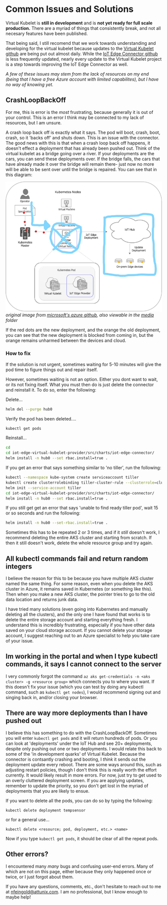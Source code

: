 # Common Issues and Solutions

Virtual Kubelet is **still in development** and is **not yet ready for full scale production.** There are a myriad of things that consistently break, and not all necesary features have been published. 

That being said, I still recomend that we work towards understanding and developing for the virtual kubelet because updates to the [Virtual Kubelet github](https://github.com/virtual-kubelet/virtual-kubelet) are being put out almost daily. While the [IoT Edge Connector github](https://github.com/azure/iot-edge-virtual-kubelet-provider) is less frequently updated, nearly every update to the Virtual Kubelet project is a step towards improving the IoT Edge Connector as well.

*A few of these issues may stem from the lack of resources on my end (being that I have a free Azure account with limited capabilites), but I have no way of knowing yet.*

## CrashLoopBackOff

For me, this is error is the *most* frustrating, because generally it is out of your control. This is an error I think may be connected to my lack of resources, but I am unsure. 

A crash loop back off is exactly what it says. The pod will boot, crash, boot, crash, so it 'backs off' and shuts down. This is an issue with the connector. The good news with this is that when a crash loop back off happens, it doesn't effect a deployment that has already been pushed out. Think of the virtual kubelet as a bridge going over a river. If your deployments are the cars, you can send these deployments over. If the bridge falls, the cars that have already made it over the bridge will remain there- just now no more will be able to be sent over until the bridge is repaired. You can see that in this diagram:

![CrashLoopBackOff](https://github.com/NFeingold/Virtual-Kubelet-Demonstration/blob/master/media/CrashLoopBackOff.jpg)<br/>
*original image from [microsoft's azure github](https://github.com/azure/iot-edge-virtual-kubelet-provider), also viewable in the [media](https://github.com/NFeingold/Virtual-Kubelet-Demonstration/tree/master/media) folder*

If the red dots are the new deployment, and the orange the old deployment, you can see that the new deployment is blocked from coming in, but the orange remains unharmed between the devices and cloud. 

### How to fix

If the solution is not urgent, sometimes waiting for 5-10 minutes will give the pod time to figure things out and repair itself.

However, sometimes waiting is not an option. Either you dont want to wait, or its not fixing itself. What you must then do is just delete the connector and reinstall it. To do so, enter the following:

Delete...
```sh
helm del --purge hub0
```

Verify the pod has been deleted....
```sh 
kubectl get pods
```

Reinstall...
```sh
cd
cd iot-edge-virtual-kubelet-provider/src/charts/iot-edge-connector/
helm install -n hub0 --set rbac.install=true .
```

If you get an error that says something similar to 'no tiller', run the following:

```sh
kubectl --namespace kube-system create serviceaccount tiller
kubectl create clusterrolebinding tiller-cluster-rule --clusterrole=cluster-admin --serviceaccount=kube-system:tiller
helm init --service-account tiller
cd iot-edge-virtual-kubelet-provider/src/charts/iot-edge-connector/
helm install -n hub0 --set rbac.install=true .
```

If you still get get an error that says 'unable to find ready tiller pod', wait 15 or so seconds and run the following:
```sh 
helm install -n hub0 --set-rbac.install=true .
```

Sometimes this has to be repeated 2 or 3 times, and if it *still* doesn't work, I recommend deleting the entire AKS cluster and starting from scratch. If then it still doesn't work, delete the whole resource group and try again. 

## All kubectl commands fail and return random integers

I believe the reason for this to be because you have multiple AKS cluster named the same thing. For some reason, even when you delete the AKS cluster in Azure, it remains saved in Kubernetes (or something like this). Then when you make a new AKS cluster, the pointer tries to go to the old data location and returns junk data. 

I have tried many solutions (even going into Kubernetes and manually deleting all the clusters), and the only one I have found that works is to delete the entire storage account and starting everything fresh. I understand this is incredibly frustrating, especially if you have other data saved on your cloud storage account. If you cannot delete your storage account, I suggest reaching out to an Azure specialist to help you take care of your issue. 

## Im working in the portal and when I type kubectl commands, it says I cannot connect to the server

I very commonly forgot the command ```az aks get-credentials -n <aks cluster> -g <resource group>``` which connects you to where you want. If this doesn't fix your issue (which you can test by doing any kubectl command, such as ```kubectl get nodes```), I would recommend signing out and singing back in, and/or closing your browser. 

## There are way more deployments than I have pushed out

I believe this has something to do with the CrashLoopBackOff. Sometimes you will enter ```kubectl get pods``` and it will return hundreds of pods. Or you can look at 'deployments' under the IoT Hub and see 20+ deployments, despite only pushing out one or two deployments. I would relate this back to some of the 'in development quarks' of Virtual Kubelet. Because the connector is contsantly crashing and booting, I *think* it sends out the deployment update every reboot. There are some ways around this, such as adjusting restart policies, though I don't think this is really worth the effort currently. It would likely result in more errors. For now, just try to get used to an overly cluttered deployment screen. If you are applying updates, remember to update the priority, so you don't get lost in the myriad of deployments that you are likely to ensue. 

If you want to delete all the pods, you can do so by typing the following:
```ssh
kubectl delete deployment tempsensor
```
or for a general use...
```ssh
kubectl delete <resource; pod, deployment, etc.> <name>
```

Now if you type ```kubectl get pods```, it should be clear of all the repeat pods.

## Other errors?

I encountered many *many* bugs and confusing user-end errors. Many of which are not on this page, either because they only happened once or twice, or I just forgot about them. 

If you have any questions, comments, etc., don't hesitate to reach out to me at nfeingold@attunix.com. I am no professional, but I know enough to maybe help!

